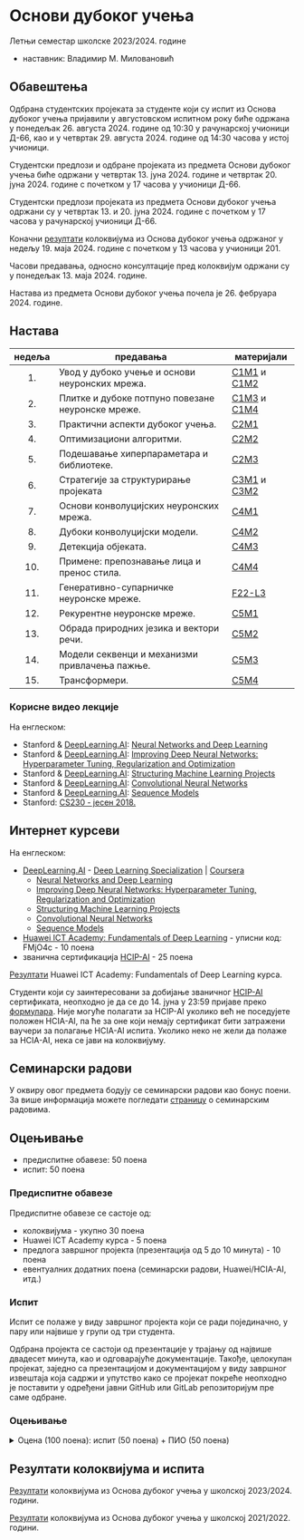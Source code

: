 # Основи дубоког учења

Летњи семестар школске 2023/2024. године
* наставник: Владимир М. Миловановић
<!--* сарадник: Исидора Грујић-->

## Обавештења

Одбрана студентских пројеката за студенте који су испит из Основа дубоког учења пријавили у августовском испитном року биће одржана у понедељак 26. августа 2024. године од 10:30 у рачунарској учионици Д-66, као и у четвртак 29. августа 2024. године од 14:30 часова у истој учионици.

Студентски предлози и одбране пројеката из предмета Основи дубоког учења биће одржани у четвртак 13. јуна 2024. године и четвртак 20. јуна 2024. године с почетком у 17 часова у учионици Д-66.

Студентски предлози пројеката из предмета Основи дубоког учења одржани су у четвртак 13. и 20. јуна 2024. године с почетком у 17 часова у рачунарској учионици Д-66.

Коначни [резултати](https://docs.google.com/spreadsheets/d/1VswTNw6_4dwwYHJ4HKwy48Sr9dvXGpPPAtdcZj2Kg9w) колоквијума из Основа дубоког учења одржаног у недељу 19. маја 2024. године с почетком у 13 часова у учионици 201.

Часови предавања, односно консултације пред колоквијум одржани су у понедељак 13. маја 2024. године.

Настава из предмета Основи дубоког учења почела је 26. фебруара 2024. године.

## Настава

недеља |                     предавања                    |          материјали
:----: | ------------------------------------------------ | ----------------------------
  1\.  | Увод у дубоко учење и основи неуронских мрежа.   | [C1M1][C1M1] и [C1M2][C1M2]
  2\.  | Плитке и дубоке потпуно повезане неуронске мреже.| [C1M3][C1M3] и [C1M4][C1M4]
  3\.  | Практични аспекти дубоког учења.                 | [C2M1][C2M1]
  4\.  | Оптимизациони алгоритми.                         | [C2M2][C2M2]
  5\.  | Подешавање хиперпараметара и библиотеке.         | [C2M3][C2M3]
  6\.  | Стратегије за структурирање пројеката            | [C3M1][C3M1] и [C3M2][C3M2]
  7\.  | Основи конволуцијских неуронских мрежа.          | [C4M1][C4M1]
  8\.  | Дубоки конволуцијски модели.                     | [C4M2][C4M2]
  9\.  | Детекција објеката.                              | [C4M3][C4M3]
 10\.  | Примене: препознавање лица и пренос стила.       | [C4M4][C4M4]
 11\.  | Генеративно-супарничке неуронске мреже.          | [F22-L3][F22-L3]
 12\.  | Рекурентне неуронске мреже.                      | [C5M1][C5M1]
 13\.  | Обрада природних језика и вектори речи.          | [C5M2][C5M2]
 14\.  | Модели секвенци и механизми привлачења пажње.    | [C5M3][C5M3]
 15\.  | Трансформери.                                    | [C5M4][C5M4]

[C1M1]: https://cs230.stanford.edu/files/C1M1.pdf
[C1M2]: https://cs230.stanford.edu/files/C1M2.pdf
[C1M3]: https://cs230.stanford.edu/files/C1M3.pdf
[C1M4]: https://cs230.stanford.edu/files/C1M4.pdf
[C2M1]: https://cs230.stanford.edu/files/C2M1.pdf
[C2M2]: https://cs230.stanford.edu/files/C2M2.pdf
[C2M3]: https://cs230.stanford.edu/files/C2M3.pdf
[C3M1]: https://cs230.stanford.edu/files/C3M1.pdf
[C3M2]: https://cs230.stanford.edu/files/C3M2.pdf
[C4M1]: https://cs230.stanford.edu/files/C4M1.pdf
[C4M2]: https://cs230.stanford.edu/files/C4M2.pdf
[C4M3]: https://cs230.stanford.edu/files/C4M3.pdf
[C4M4]: https://cs230.stanford.edu/files/C4M4.pdf
[C5M1]: https://cs230.stanford.edu/files/C5M1.pdf
[C5M2]: https://cs230.stanford.edu/files/C5M2.pdf
[C5M3]: https://cs230.stanford.edu/files/C5M3.pdf
[C5M4]: https://cs230.stanford.edu/files/C5M4.pdf

[S23-L1]: https://cs230.stanford.edu/syllabus/spring_2023/lecture_1.pdf

[F22-L1]: https://cs230.stanford.edu/syllabus/fall_2022/lecture_1.pdf
[F22-L2]: https://cs230.stanford.edu/syllabus/fall_2022/lecture_2.pdf
[F22-L3]: https://cs230.stanford.edu/syllabus/fall_2022/lecture_3.pdf
[F22-L5]: https://cs230.stanford.edu/syllabus/fall_2022/lecture_5.pdf
[F22-L10]: https://cs230.stanford.edu/syllabus/fall_2022/lecture_10.pdf

[S22-L1]: https://cs230.stanford.edu/syllabus/spring_2022/lecture_1.pdf
[S22-L2]: https://cs230.stanford.edu/syllabus/spring_2022/lecture_2.pdf
[S22-L3]: https://cs230.stanford.edu/syllabus/spring_2022/lecture_3.pdf
[S22-L5]: https://cs230.stanford.edu/syllabus/spring_2022/lecture_5.pdf
[S22-L7]: https://cs230.stanford.edu/syllabus/spring_2022/lecture_7.pdf
[S22-L9]: https://cs230.stanford.edu/syllabus/spring_2022/lecture_9.pdf

[F21-L1]: https://cs230.stanford.edu/syllabus/fall_2021/lecture_1.pdf
[F21-L2]: https://cs230.stanford.edu/syllabus/fall_2021/lecture_2.pdf
[F21-L4]: https://cs230.stanford.edu/syllabus/fall_2021/lecture_4.pdf
[F21-L5]: https://cs230.stanford.edu/syllabus/fall_2021/lecture_5.pdf
[F21-L7]: https://cs230.stanford.edu/syllabus/fall_2021/lecture_7.pdf
[F21-L9]: https://cs230.stanford.edu/syllabus/fall_2021/lecture_9.pdf
[F21-L10]: https://cs230.stanford.edu/syllabus/fall_2021/lecture_10.pdf

### Корисне видео лекције

На енглеском:
* Stanford & [DeepLearning.AI](https://www.deeplearning.ai): [Neural Networks and Deep Learning](https://www.youtube.com/playlist?list=PLkDaE6sCZn6Ec-XTbcX1uRg2_u4xOEky0)
* Stanford & [DeepLearning.AI](https://www.deeplearning.ai): [Improving Deep Neural Networks: Hyperparameter Tuning, Regularization and Optimization](https://www.youtube.com/playlist?list=PLkDaE6sCZn6Hn0vK8co82zjQtt3T2Nkqc)
* Stanford & [DeepLearning.AI](https://www.deeplearning.ai): [Structuring Machine Learning Projects](https://www.youtube.com/playlist?list=PLkDaE6sCZn6E7jZ9sN_xHwSHOdjUxUW_b)
* Stanford & [DeepLearning.AI](https://www.deeplearning.ai): [Convolutional Neural Networks](https://www.youtube.com/playlist?list=PLkDaE6sCZn6Gl29AoE31iwdVwSG-KnDzF)
* Stanford & [DeepLearning.AI](https://www.deeplearning.ai): [Sequence Models](https://www.youtube.com/playlist?list=PLkDaE6sCZn6F6wUI9tvS_Gw1vaFAx6rd6)
* Stanford: [CS230 - јесен 2018.](https://www.youtube.com/playlist?list=PLoROMvodv4rOABXSygHTsbvUz4G_YQhOb)

## Интернет курсеви

На енглеском:
* [DeepLearning.AI](https://www.deeplearning.ai) - [Deep Learning Specialization](https://www.coursera.org/specializations/deep-learning) | [Coursera](https://www.coursera.org)
  * [Neural Networks and Deep Learning](https://www.coursera.org/learn/neural-networks-deep-learning)
  * [Improving Deep Neural Networks: Hyperparameter Tuning, Regularization and Optimization](https://www.coursera.org/learn/deep-neural-network)
  * [Structuring Machine Learning Projects](https://www.coursera.org/learn/machine-learning-projects)
  * [Convolutional Neural Networks](https://www.coursera.org/learn/convolutional-neural-networks)
  * [Sequence Models](https://www.coursera.org/learn/nlp-sequence-models)
* [Huawei ICT Academy: Fundamentals of Deep Learning](https://uniportal.huawei.com/accounts/register.do?method=toRegister) - уписни код: FMjO4c - 10 поена
* званична сертификација [HCIP-AI](./Huawei/010102001901808059131409.pdf) - 25 поена

[Резултати](https://docs.google.com/spreadsheets/d/1RyvG7IVa4uybtXSHzngpcbnb8LEaEkFF4xU8CdShJMo) Huawei ICT Academy: Fundamentals of Deep Learning курса.

Студенти који су заинтересовани за добијање званичног [HCIP-AI](./Huawei/010102001901808059131409.pdf) сертификата, неопходно је да се до 14. јуна у 23:59 пријаве преко [формулара](https://docs.google.com/forms/d/e/1FAIpQLSe0yFvtZOzUZyyrwSO5gUh-5jG9yvlcUDIH1lHiOg3KT0XfNQ/viewform?usp=sf_link). Није могуће полагати за HCIP-AI уколико већ не поседујете положен HCIA-AI, па ће за оне који немају сертификат бити затражени ваучери за полагање HCIA-AI испита. Уколико неко не жели да полаже за HCIA-AI, нека се јави на колоквијуму.

## Семинарски радови

У оквиру овог предмета бодују се семинарски радови као бонус поени. За више информација можете погледати [страницу](https://elektrotehnika.github.io/seminarski) о семинарским радовима.

## Оцењивање

* предиспитне обавезе: 50 поена
* испит: 50 поена

### Предиспитне обавезе

Предиспитне обавезе се састоје од:
* колоквијума - укупно 30 поена
* Huawei ICT Academy курса - 5 поена
* предлога завршног пројекта (презентација од 5 до 10 минута) - 10 поена
* евентуалних додатних поена (семинарски радови, Huawei/HCIA-AI, итд.)

### Испит

Испит се полаже у виду завршног пројекта који се ради појединачно, у пару или највише у групи од три студента.

Одбрана пројекта се састоји од презентације у трајању од највише двадесет минута, као и одговарајуће документације. Такође, целокупан пројекат, заједно са презентацијом и документацијом у виду завршног извештаја која садржи и упутство како се пројекат покреће неопходно је поставити у одређени јавни GitHub или GitLab репозиторијум пре саме одбране.

### Оцењивање

<details markdown='block'>
<summary>Оцена (100 поена): испит (50 поена) + ПИО (50 поена)</summary>

* **5**: од 0 до 50 поена
* **6**: од 51 до 60 поена
* **7**: од 61 до 70 поена
* **8**: од 71 до 80 поена
* **9**: од 81 до 90 поена
* **10**: од 91 до 100 поена

</details>

## Резултати колоквијума и испита

[Резултати](https://docs.google.com/spreadsheets/d/1VswTNw6_4dwwYHJ4HKwy48Sr9dvXGpPPAtdcZj2Kg9w) колоквијума из Основа дубоког учења у школској 2023/2024. години.

[Резултати](https://docs.google.com/spreadsheets/d/1_AmBhgif2AVoadrnCksmKhYxyTy0ZBFe8XNZC_B8v-U) колоквијума из Основа дубоког учења у школској 2021/2022. години.
